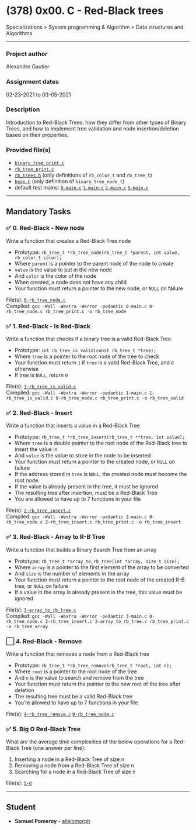 # (378) 0x00. C - Red-Black trees
Specializations > System programming & Algorithm > Data structures and Algorithms

---

### Project author
Alexandre Gautier

### Assignment dates
02-23-2021 to 03-05-2021

### Description
Introduction to Red-Black Trees: how they differ from other types of Binary Trees, and how to implement tree validation and node insertion/deletion based on their properties. 

### Provided file(s)
* [`binary_tree_print.c`](./binary_tree_print.c)
* [`rb_tree_print.c`](./rb_tree_print.c)
* [`rb_trees.h`](./rb_trees.h) (only definitions of `rb_color_t` and `rb_tree_t`)
* [`heap.h`](./heap.h) (only definition of `binary_tree_node_t`)
* default test mains: [`0-main.c`](./tests/0-main.c) [`1-main.c`](./tests/1-main.c) [`2-main.c`](./tests/2-main.c) [`3-main.c`](./tests/3-main.c)

---

## Mandatory Tasks

### :white_check_mark: 0. Red-Black - New node
Write a function that creates a Red-Black Tree node

* Prototype: `rb_tree_t *rb_tree_node(rb_tree_t *parent, int value, rb_color_t color);`
* Where `parent` is a pointer to the parent node of the node to create
* `value` is the value to put in the new node
* And `color` is the color of the node
* When created, a node does not have any child
* Your function must return a pointer to the new node, or `NULL` on failure

File(s): [`0-rb_tree_node.c`](./0-rb_tree_node.c)\
Compiled: `gcc -Wall -Wextra -Werror -pedantic 0-main.c 0-rb_tree_node.c rb_tree_print.c -o rb_tree_node`


### :white_check_mark: 1. Red-Black - Is Red-Black
Write a function that checks if a binary tree is a valid Red-Black Tree

* Prototype: `int rb_tree_is_valid(const rb_tree_t *tree);`
* Where `tree` is a pointer to the root node of the tree to check
* Your function must return `1` if `tree` is a valid Red-Black Tree, and `0` otherwise
* If tree is `NULL`, return `0`

File(s): [`1-rb_tree_is_valid.c`](./1-rb_tree_is_valid.c)\
Compiled: `gcc -Wall -Wextra -Werror -pedantic 1-main.c 1-rb_tree_is_valid.c 0-rb_tree_node.c rb_tree_print.c -o rb_tree_valid`


### :white_check_mark: 2. Red-Black - Insert
Write a function that inserts a value in a Red-Black Tree

* Prototype: `rb_tree_t *rb_tree_insert(rb_tree_t **tree, int value);`
* Where `tree` is a double pointer to the root node of the Red-Black tree to insert the value in
* And `value` is the value to store in the node to be inserted
* Your function must return a pointer to the created node, or `NULL` on failure
* If the address stored in `tree` is `NULL`, the created node must become the root node.
* If the value is already present in the tree, it must be ignored
* The resulting tree after insertion, must be a Red-Black Tree
* You are allowed to have up to 7 functions in your file

File(s): [`2-rb_tree_insert.c`](./2-rb_tree_insert.c)\
Compiled: `gcc -Wall -Wextra -Werror -pedantic 2-main.c 0-rb_tree_node.c 2-rb_tree_insert.c rb_tree_print.c -o rb_tree_insert`


### :white_check_mark: 3. Red-Black - Array to R-B Tree
Write a function that builds a Binary Search Tree from an array

* Prototype: `rb_tree_t *array_to_rb_tree(int *array, size_t size);`
* Where `array` is a pointer to the first element of the array to be converted
* And `size` is the number of elements in the array
* Your function must return a pointer to the root node of the created R-B tree, or `NULL` on failure
* If a value in the array is already present in the tree, this value must be ignored

File(s): [`3-array_to_rb_tree.c`](./3-array_to_rb_tree.c)\
Compiled: `gcc -Wall -Wextra -Werror -pedantic 3-main.c 0-rb_tree_node.c 2-rb_tree_insert.c 3-array_to_rb_tree.c rb_tree_print.c -o rb_tree_array`


### :white_large_square: 4. Red-Black - Remove
Write a function that removes a node from a Red-Black tree

* Prototype: `rb_tree_t *rb_tree_remove(rb_tree_t *root, int n);`
* Where `root` is a pointer to the root node of the tree
* And `n` is the value to search and remove from the tree
* Your function must return the pointer to the new root of the tree after deletion
* The resulting tree must be a valid Red-Black tree
* You’re allowed to have up to 7 functions in your file

File(s): [`4-rb_tree_remove.c`](./4-rb_tree_remove.c) [`0-rb_tree_node.c`](./0-rb_tree_node.c)


### :white_check_mark: 5. Big O Red-Black Tree
What are the average time complexities of the below operations for a Red-Black Tree (one answer per line):

1. Inserting a node in a Red-Black Tree of size n
2. Removing a node from a Red-Black Tree of size n
3. Searching for a node in a Red-Black Tree of size n

File(s): [`5-O`](./5-O)

---

## Student
* **Samuel Pomeroy** - [allelomorph](github.com/allelomorph)
